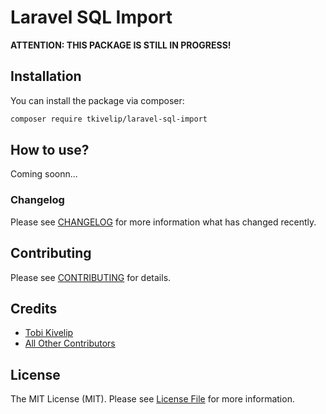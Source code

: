 # Laravel SQL Import

__ATTENTION: THIS PACKAGE IS STILL IN PROGRESS!__

## Installation

You can install the package via composer:

```bash
composer require tkivelip/laravel-sql-import
```

## How to use?
Coming soonn...

### Changelog

Please see [CHANGELOG](CHANGELOG.md) for more information what has changed recently.

## Contributing

Please see [CONTRIBUTING](CONTRIBUTING.md) for details.


## Credits

- [Tobi Kivelip](https://github.com/tkivelip)
- [All Other Contributors](../../contributors)

## License

The MIT License (MIT). Please see [License File](LICENSE.md) for more information.
 
